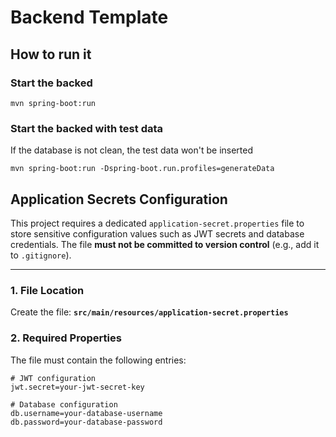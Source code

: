 # Backend Template

## How to run it

### Start the backed
`mvn spring-boot:run`

### Start the backed with test data
If the database is not clean, the test data won't be inserted

`mvn spring-boot:run -Dspring-boot.run.profiles=generateData`

## Application Secrets Configuration

This project requires a dedicated `application-secret.properties` file to store sensitive configuration values such as JWT secrets and database credentials.
The file **must not be committed to version control** (e.g., add it to `.gitignore`).

---

### 1. File Location

Create the file:
**`src/main/resources/application-secret.properties`**

### 2. Required Properties

The file must contain the following entries:

```properties
# JWT configuration
jwt.secret=your-jwt-secret-key

# Database configuration
db.username=your-database-username
db.password=your-database-password

